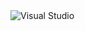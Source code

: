 <img src="https://img.shields.io/badge/C%23-239120?style=for-the-badge&logo=c-sharp&logoColor=white" alt="Visual Studio"> 
